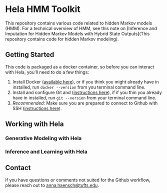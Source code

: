 # Hela HMM Toolkit

This repository contains various code related to hidden Markov models (HMM).  For a technical overview of HMM, see this note on [Inference and Imputation for Hidden Markov Models with Hybrid State Outputs](This repository contains code for hidden Markov modeling).   

## Getting Started 

This code is packaged as a docker container, so before you can interact with Hela, you'll need to do a few things: 

1. Install Docker ([available here](https://docs.docker.com/get-docker/)), or if you think you might already have in installed, run `docker --version` from you terminal command line.
2. Install and configure Git and ([instructions here](https://www.atlassian.com/git/tutorials/install-git)), if if you thin you already have in installed, run `git --version` from your terminal command line.
3. _Recommended:_ Make sure you are prepared to connect to Github with SSH ([instructions here](https://docs.github.com/en/authentication/connecting-to-github-with-ssh)). 

## Working with Hela

### Generative Modeling with Hela

### Inference and Learning with Hela

## Contact

If you have questions or comments not suited for the Github workflow, please reach out to anna.haensch@tufts.edu.
